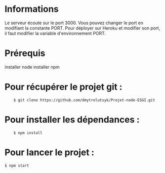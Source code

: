 # Informations

Le serveur écoute sur le port 3000. Vous pouvez changer le port en modifiant la constante PORT.
Pour déployer sur Heroku et modifier son port, il faut modifier la variable d'environnement PORT.

# Prérequis

installer node
installer npm

# Pour récupérer le projet git : 
```
	$ git clone https://github.com/dmytrolutsyk/Projet-node-ESGI.git
```

# Pour installer les dépendances :
```
	$ npm install
```

# Pour lancer le projet :
```
$ npm start
```

